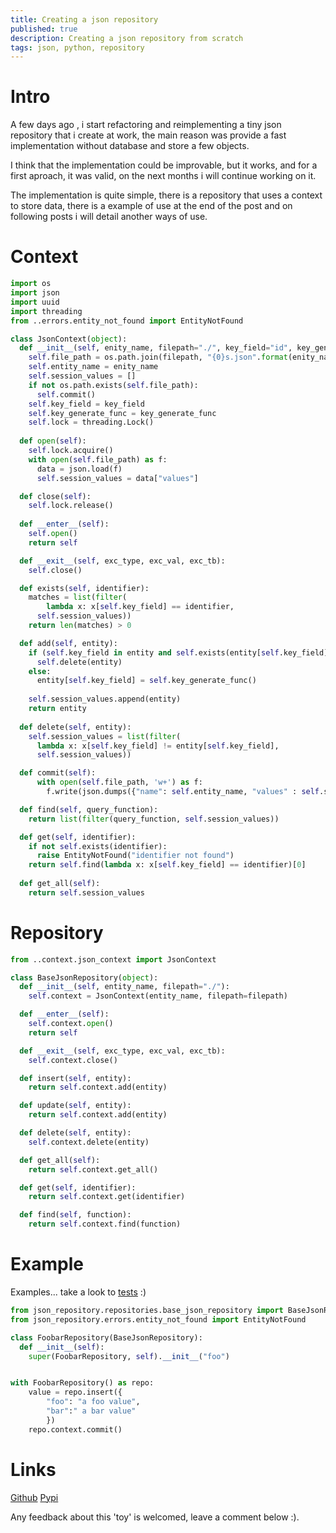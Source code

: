 ```yaml
---
title: Creating a json repository
published: true
description: Creating a json repository from scratch
tags: json, python, repository
---
```


# Intro

A few days ago , i start refactoring and reimplementing a tiny json repository that i create at work,  the main reason was provide a fast implementation without database and store a few objects.

I think that the implementation could be improvable, but it works, and for a first aproach, it was valid, on the next months i will continue working on it.

The implementation is quite simple, there is a repository that uses a context to store data, there is a example of use at the end of the post and on following posts i will detail another ways of use.

# Context

```python
import os
import json 
import uuid
import threading
from ..errors.entity_not_found import EntityNotFound

class JsonContext(object):
  def __init__(self, enity_name, filepath="./", key_field="id", key_generate_func=lambda: str(uuid.uuid4())):
    self.file_path = os.path.join(filepath, "{0}s.json".format(enity_name))
    self.entity_name = enity_name
    self.session_values = []
    if not os.path.exists(self.file_path):
      self.commit()      
    self.key_field = key_field
    self.key_generate_func = key_generate_func
    self.lock = threading.Lock()
    
  def open(self):
    self.lock.acquire()
    with open(self.file_path) as f:
      data = json.load(f)
      self.session_values = data["values"]

  def close(self):
    self.lock.release()
    
  def __enter__(self):
    self.open()
    return self

  def __exit__(self, exc_type, exc_val, exc_tb):
    self.close()

  def exists(self, identifier):
    matches = list(filter(
        lambda x: x[self.key_field] == identifier,
      self.session_values))
    return len(matches) > 0

  def add(self, entity):
    if (self.key_field in entity and self.exists(entity[self.key_field])):
      self.delete(entity)
    else:
      entity[self.key_field] = self.key_generate_func()
    
    self.session_values.append(entity)
    return entity
  
  def delete(self, entity):
    self.session_values = list(filter(
      lambda x: x[self.key_field] != entity[self.key_field],
      self.session_values))

  def commit(self):
      with open(self.file_path, 'w+') as f:
        f.write(json.dumps({"name": self.entity_name, "values" : self.session_values}))

  def find(self, query_function):
    return list(filter(query_function, self.session_values))

  def get(self, identifier):
    if not self.exists(identifier):
      raise EntityNotFound("identifier not found")
    return self.find(lambda x: x[self.key_field] == identifier)[0]
  
  def get_all(self):
    return self.session_values
```

# Repository

```python
from ..context.json_context import JsonContext

class BaseJsonRepository(object):
  def __init__(self, entity_name, filepath="./"):
    self.context = JsonContext(entity_name, filepath=filepath)

  def __enter__(self):
    self.context.open()
    return self

  def __exit__(self, exc_type, exc_val, exc_tb):
    self.context.close()

  def insert(self, entity):
    return self.context.add(entity)

  def update(self, entity):
    return self.context.add(entity)

  def delete(self, entity):
    self.context.delete(entity)

  def get_all(self):
    return self.context.get_all()

  def get(self, identifier):
    return self.context.get(identifier)

  def find(self, function):
    return self.context.find(function)
```

# Example

Examples... take a look to [tests](https://github.com/mandrewcito/json_repository/blob/master/test/sample/foobar_test.py) :)
```python
from json_repository.repositories.base_json_repository import BaseJsonRepository
from json_repository.errors.entity_not_found import EntityNotFound

class FoobarRepository(BaseJsonRepository):
  def __init__(self):
    super(FoobarRepository, self).__init__("foo")


with FoobarRepository() as repo:
    value = repo.insert({
        "foo": "a foo value",
        "bar":" a bar value"
        })
    repo.context.commit()

```

# Links

[Github](https://github.com/mandrewcito/json_repository)
[Pypi](https://pypi.org/project/json-repository/)


Any feedback about this 'toy' is welcomed, leave a comment below :).